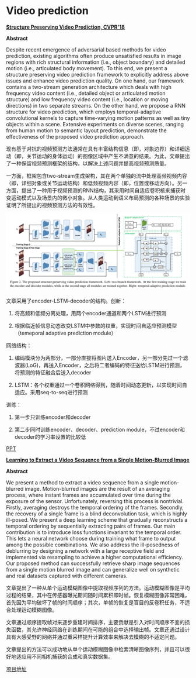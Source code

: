 # Video prediction

**[Structure Preserving Video Prediction, CVPR'18](http://openaccess.thecvf.com/content_cvpr_2018/papers/Xu_Structure_Preserving_Video_CVPR_2018_paper.pdf)**

**Abstract**

Despite recent emergence of adversarial based methods for video prediction, existing algorithms often produce unsatisfied results in image regions with rich structural information (i.e., object boundary) and detailed motion (i.e., articulated body movement). To this end, we present a structure preserving video prediction framework to explicitly address above issues and enhance video prediction quality. On one hand, our framework contains a two-stream generation architecture which deals with high frequency video content (i.e., detailed object or articulated motion structure) and low frequency video content (i.e., location or moving directions) in two separate streams. On the other hand, we propose a RNN structure for video prediction, which employs temporal-adaptive convolutional kernels to capture time-varying motion patterns as well as tiny objects within a scene. Extensive experiments on diverse scenes, ranging from human motion to semantic layout prediction, demonstrate the effectiveness of the proposed video prediction approach.

现有基于对抗的视频预测方法通常在具有丰富结构信息（即，对象边界）和详细运动（即，关节运动的身体运动）的图像区域中产生不满意的结果。为此，文章提出了一种保留视频预测框架的结构，以解决上述问题并提高视频预测质量。

一方面，框架包含two-stream生成架构，其在两个单独的流中处理高频视频内容（即，详细对象或关节运动结构）和低频视频内容（即，位置或移动方向）。另一方面，提出了一种用于视频预测的RNN结构，其采用时间自适应卷积核来捕获时变运动模式以及场景内的微小对象。从人类运动到语义布局预测的各种场景的实验证明了所提出的视频预测方法的有效性。

![](images/0047.png)

文章采用了encoder-LSTM-decoder的结构。创新：

1. 将高频和低频分离处理，用两个encoder通道和两个LSTM进行预测

2. 根据临近帧信息动态改变LSTM中参数的权重，实现时间自适应预测模型（temeporal adaptive prediction module）

网络结构：

1. 编码模块分为两部分，一部分直接将图片送入Encoder，另一部分先过一个滤波器(LoG)，再送入Encoder，之后将二者编码的特征送给LSTM进行预测，将预测的特征融合后送入decoder

2. LSTM：各个权重通过一个卷积网络得到，随着时间动态更新，以实现时间自适应。采用seq-to-seq进行预测

训练：

1. 第一步只训练encoder和decoder

2. 第二步同时训练encoder、decoder、prediction module，不过encoder和decoder的学习率设置的比较低

[PPT](http://www.icst.pku.edu.cn/struct/Seminar/YuzhangHu_181209/YuzhangHu_181209.pdf)

**[Learning to Extract a Video Sequence from a Single Motion-Blurred Image](http://openaccess.thecvf.com/content_cvpr_2018/papers/Jin_Learning_to_Extract_CVPR_2018_paper.pdf)**

**Abstract**

We present a method to extract a video sequence from a single motion-blurred image. Motion-blurred images are the result of an averaging process, where instant frames are accumulated over time during the exposure of the sensor. Unfortunately, reversing this process is nontrivial. Firstly, averaging destroys the temporal ordering of the frames. Secondly, the recovery of a single frame is a blind deconvolution task, which is highly ill-posed. We present a deep learning scheme that gradually reconstructs a temporal ordering by sequentially extracting pairs of frames. Our main contribution is to introduce loss functions invariant to the temporal order. This lets a neural network choose during training what frame to output among the possible combinations. We also address the ill-posedness of deblurring by designing a network with a large receptive field and implemented via resampling to achieve a higher computational efficiency. Our proposed method can successfully retrieve sharp image sequences from a single motion blurred image and can generalize well on synthetic and real datasets captured with different cameras.

文章提出了一种从单个运动模糊图像中提取视频序列的方法。运动模糊图像是平均过程的结果，其中在传感器曝光期间随时间累积即时帧。恢复模糊图像非常困难，首先因为平均破坏了帧的时间顺序；其次，单帧的恢复是盲目的反卷积任务，不适合处理运动模糊图像。

文章通过顺序提取帧对来逐步重建时间排序，主要贡献是引入对时间顺序不变的损失函数，其允许神经网络在训练期间在可能的组合中选择输出帧。文章还通过设计具有大感受野的网络并通过重采样提升计算效率来解决去模糊的不适定问题。

文章提出的方法可以成功地从单个运动模糊图像中检索清晰图像序列，并且可以很好地适应用不同相机捕获的合成和真实数据集。

[项目地址](https://github.com/MeiguangJin/Learning-to-Extract-a-Video-Sequence-from-a-Single-Motion-Blurred-Image)
